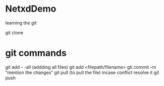 # NetxdDemo
learning the git

git clone <repository>
# git commands
git add - -all  (addding all files)
git add <filepath/filename>
gti commit -m “mention the changes”
git pull (to pull the file)
incase conflict resolve it
git push